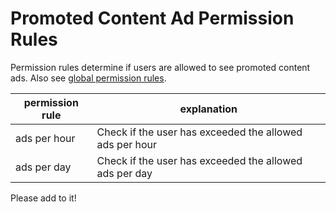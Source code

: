 # Promoted Content Ad Permission Rules

Permission rules determine if users are allowed to see promoted content ads. Also see [global permission rules](../README.md).

| permission rule  | explanation  |
|---|---|
| ads per hour  | Check if the user has exceeded the allowed ads per hour |
| ads per day  | Check if the user has exceeded the allowed ads per day |

Please add to it!
